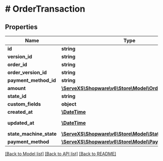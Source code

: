 # # OrderTransaction

## Properties

Name | Type | Description | Notes
------------ | ------------- | ------------- | -------------
**id** | **string** |  | [optional]
**version_id** | **string** |  | [optional]
**order_id** | **string** |  |
**order_version_id** | **string** |  | [optional]
**payment_method_id** | **string** |  |
**amount** | [**\ServeXS\Shopware\v6\Store\Model\OrderShippingCosts**](OrderShippingCosts.md) |  |
**state_id** | **string** |  |
**custom_fields** | **object** |  | [optional]
**created_at** | [**\DateTime**](\DateTime.md) |  | [readonly]
**updated_at** | [**\DateTime**](\DateTime.md) |  | [optional] [readonly]
**state_machine_state** | [**\ServeXS\Shopware\v6\Store\Model\StateMachineState**](StateMachineState.md) |  | [optional]
**payment_method** | [**\ServeXS\Shopware\v6\Store\Model\PaymentMethod**](PaymentMethod.md) |  | [optional]

[[Back to Model list]](../../README.md#models) [[Back to API list]](../../README.md#endpoints) [[Back to README]](../../README.md)
